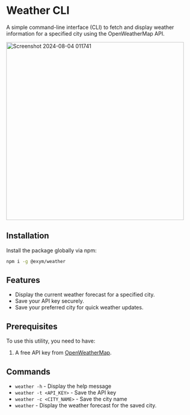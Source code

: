 # Weather CLI

A simple command-line interface (CLI) to fetch and display weather information for a specified city using the OpenWeatherMap API.

<img width="472" alt="Screenshot 2024-08-04 011741" src="https://github.com/user-attachments/assets/cc9453ad-601c-4daa-840a-3457aeace597">

## Installation

Install the package globally via npm:

```bash
npm i -g @exym/weather
```

## Features

- Display the current weather forecast for a specified city.
- Save your API key securely.
- Save your preferred city for quick weather updates.

## Prerequisites

To use this utility, you need to have:

1. A free API key from [OpenWeatherMap](https://openweathermap.org/api).

## Commands

- `weather -h` - Display the help message
- `weather -t <API_KEY>` - Save the API key
- `weather -c <CITY_NAME>` - Save the city name
- `weather` - Display the weather forecast for the saved city.
